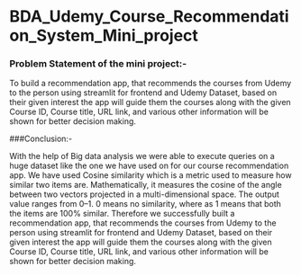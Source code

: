 # BDA_Udemy_Course_Recommendation_System_Mini_project

### Problem Statement of the mini project:-

To build a recommendation app, that recommends the courses from Udemy to the person using streamlit for frontend and Udemy Dataset, 
based on their given interest the app will guide them the courses along with the given Course ID, Course title, URL link, and 
various other information will be shown for better decision making. 



###Conclusion:-

With the help of Big data analysis we were able to execute queries on a huge dataset like the one we have used on for our course 
recommendation app. We have used Cosine similarity which is a metric used to measure how similar two items are. Mathematically, 
it measures the cosine of the angle between two vectors projected in a multi-dimensional space. The output value ranges from 0–1.
0 means no similarity, where as 1 means that both the items are 100% similar. Therefore we successfully built a recommendation app,
that recommends the courses from Udemy to the person using streamlit for frontend and Udemy Dataset, based on their given interest 
the app will guide them the courses along with the given Course ID, Course title, URL link, and various other information will be 
shown for better decision making. 
